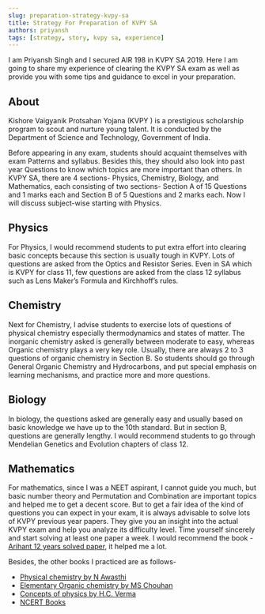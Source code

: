 ```yaml
---
slug: preparation-strategy-kvpy-sa
title: Strategy For Preparation of KVPY SA
authors: priyansh
tags: [strategy, story, kvpy sa, experience]
---
```


I am Priyansh Singh and I secured AIR 198 in KVPY SA 2019. Here I am going to share my experience of clearing the KVPY SA exam as well as provide you with some tips and guidance to excel in your preparation. 

<!--truncate-->

## About
Kishore Vaigyanik Protsahan Yojana (KVPY ) is a prestigious scholarship program to scout and nurture young talent. It is conducted by the Department of Science and Technology, Government of India.

Before appearing in any exam, students should acquaint themselves with exam Patterns and syllabus. Besides this, they should also look into past year Questions to know which topics are more important than others. In KVPY SA, there are 4 sections- Physics, Chemistry, Biology, and Mathematics, each consisting of two sections- Section A of 15 Questions and 1 marks each and Section B of 5 Questions and 2 marks each. Now I will discuss subject-wise starting with Physics. 

## Physics
For Physics, I would recommend students to put extra effort into clearing basic concepts because this section is usually tough in KVPY. Lots of questions are asked from the Optics and Resistor Series. Even in SA which is KVPY for class 11, few questions are asked from the class 12 syllabus such as Lens Maker’s Formula and Kirchhoff’s rules. 

## Chemistry
Next for Chemistry, I advise students to exercise lots of questions of physical chemistry especially thermodynamics and states of matter. The inorganic chemistry asked is generally between moderate to easy, whereas Organic chemistry plays a very key role. Usually, there are always 2 to 3 questions of organic chemistry in Section B. So students should go through General Organic Chemistry and Hydrocarbons, and put special emphasis on learning mechanisms, and practice more and more questions. 

## Biology
In biology, the questions asked are generally easy and usually based on basic knowledge we have up to the 10th standard. But in section B, questions are generally lengthy. I would recommend students to go through Mendelian Genetics and Evolution chapters of class 12. 

## Mathematics
For mathematics, since I was a NEET aspirant, I cannot guide you much, but basic number theory and Permutation and Combination are important topics and helped me to get a decent score.
But to get a fair idea of the kind of questions you can expect in your exam, it is always advisable to solve lots of KVPY previous year papers. They give you an insight into the actual KVPY exam and help you analyze its difficulty level. Time yourself sincerely and start solving at least one paper a week. I would recommend the book - [Arihant 12 years solved paper](https://amzn.to/3GN9Lu7), it helped me a lot. 

Besides, the other books I practiced are as follows-
- [Physical chemistry by N Awasthi](https://amzn.to/3GI5Nms)
- [Elementary Organic chemistry by MS Chouhan](https://amzn.to/30w9g8t)
- [Concepts of physics by H.C. Verma](https://amzn.to/3GNdoAp)
- [NCERT Books](https://amzn.to/3sb6kto)
